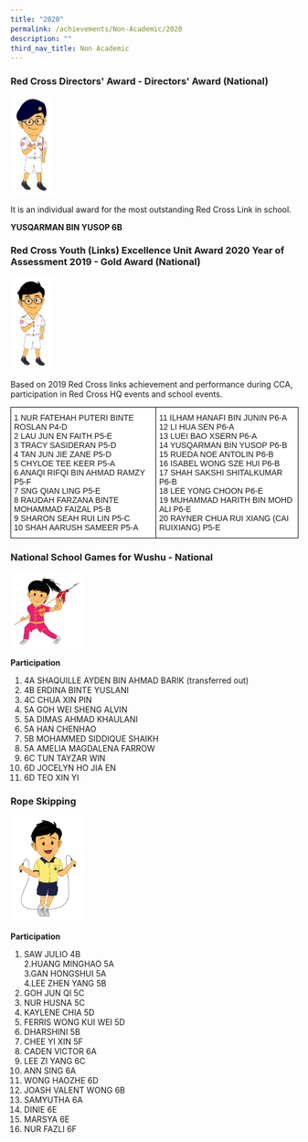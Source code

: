 ```yaml
---
title: "2020"
permalink: /achievements/Non-Academic/2020
description: ""
third_nav_title: Non Academic
---
```

### Red Cross Directors' Award - Directors' Award (National)


<img src="/images/design%20boy%205a.png" 
     style="width:15%">
		 
It is an individual award for the most outstanding Red Cross Link in school.  

**YUSQARMAN BIN YUSOP 6B**

### Red Cross Youth (Links) Excellence Unit Award 2020 Year of Assessment 2019 - Gold Award (National)

<img src="/images/design%20boy%205b.png" 
     style="width:15%">
		 
Based on 2019 Red Cross links achievement and performance during CCA, participation in Red Cross HQ events and school events.

<style type="text/css">
.tg  {border-collapse:collapse;border-spacing:0;}
.tg td{border-color:black;border-style:solid;border-width:1px;font-family:Arial, sans-serif;font-size:14px;
  overflow:hidden;padding:10px 5px;word-break:normal;}
.tg th{border-color:black;border-style:solid;border-width:1px;font-family:Arial, sans-serif;font-size:14px;
  font-weight:normal;overflow:hidden;padding:10px 5px;word-break:normal;}
.tg .tg-zr06{background-color:#FFF;text-align:left;vertical-align:middle}
</style>
<table class="tg">
<thead>
  <tr>
    <td class="tg-zr06"><span style="color:inherit;background-color:transparent">1 NUR FATEHAH PUTERI BINTE ROSLAN P4-D</span><br><span style="color:inherit;background-color:transparent">2 LAU JUN EN FAITH P5-E</span><br><span style="color:inherit;background-color:transparent">3 TRACY SASIDERAN P5-D</span><br><span style="color:inherit;background-color:transparent">4 TAN JUN JIE ZANE P5-D</span><br><span style="color:inherit;background-color:transparent">5 CHYLOE TEE KEER P5-A</span><br><span style="color:inherit;background-color:transparent">6 ANAQI RIFQI BIN AHMAD RAMZY P5-F</span><br><span style="color:inherit;background-color:transparent">7 SNG QIAN LING P5-E</span><br><span style="color:inherit;background-color:transparent">8 RAUDAH FARZANA BINTE MOHAMMAD FAIZAL P5-B</span><br><span style="color:inherit;background-color:transparent">9 SHARON SEAH RUI LIN P5-C</span><br><span style="color:inherit;background-color:transparent">10 SHAH AARUSH SAMEER P5-A</span></td>
    <td class="tg-zr06"><span style="color:inherit;background-color:transparent">11 ILHAM HANAFI BIN JUNIN P6-A</span><br><span style="color:inherit;background-color:transparent">12 LI HUA SEN P6-A</span><br><span style="color:inherit;background-color:transparent">13 LUEI BAO XSERN P6-A</span><br><span style="color:inherit;background-color:transparent">14 YUSQARMAN BIN YUSOP P6-B</span><br><span style="color:inherit;background-color:transparent">15 RUEDA NOE ANTOLIN P6-B</span><br><span style="color:inherit;background-color:transparent">16 ISABEL WONG SZE HUI P6-B</span><br><span style="color:inherit;background-color:transparent">17 SHAH SAKSHI SHITALKUMAR P6-B</span><br><span style="color:inherit;background-color:transparent">18 LEE YONG CHOON P6-E</span><br><span style="color:inherit;background-color:transparent">19 MUHAMMAD HARITH BIN MOHD ALI P6-E</span><br><span style="color:inherit;background-color:transparent">20 RAYNER CHUA RUI XIANG (CAI RUIXIANG) P5-E</span></td>
  </tr>
</thead>
</table>

### National School Games for Wushu - National

<img src="/images/design%20girl%207c1.png" 
     style="width:25%">
		 
**Participation**  

1. 4A SHAQUILLE AYDEN BIN AHMAD BARIK (transferred out)  
2. 4B ERDINA BINTE YUSLANI  
3. 4C CHUA XIN PIN  
4. 5A GOH WEI SHENG ALVIN  
5. 5A DIMAS AHMAD KHAULANI  
6. 5A HAN CHENHAO  
7. 5B MOHAMMED SIDDIQUE SHAIKH  
8. 5A AMELIA MAGDALENA FARROW  
9. 6C TUN TAYZAR WIN  
10. 6D JOCELYN HO JIA EN  
11. 6D TEO XIN YI

### Rope Skipping

<img src="/images/Design%20boy%203e.png" 
     style="width:25%">

**Participation**  

1. SAW JULIO 4B  
2.HUANG MINGHAO 5A  
3.GAN HONGSHUI 5A  
4.LEE ZHEN YANG 5B  
5. GOH JUN QI 5C  
6. NUR HUSNA 5C  
7. KAYLENE CHIA 5D  
8. FERRIS WONG KUI WEI 5D  
9. DHARSHINI 5B  
10. CHEE YI XIN 5F  
11. CADEN VICTOR 6A  
12. LEE ZI YANG 6C  
13. ANN SING 6A  
14. WONG HAOZHE 6D  
15. JOASH VALENT WONG 6B  
16. SAMYUTHA 6A  
17. DINIE 6E  
18. MARSYA 6E  
19. NUR FAZLI 6F
